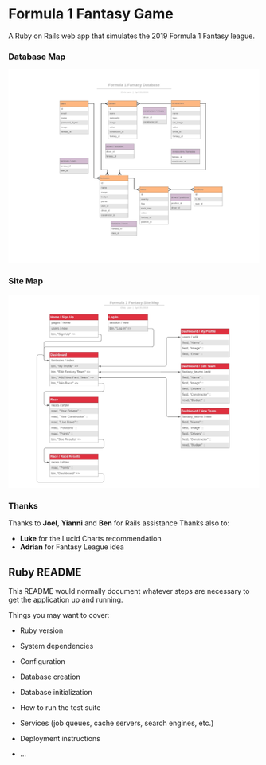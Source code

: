 # Formula 1 Fantasy Game

A Ruby on Rails web app that simulates the 2019 Formula 1 Fantasy league.

### Database Map

![Database Map](https://github.com/ChrisLaneAU/formula-one-fantasy/blob/master/app/assets/images/Formula-1-Fantasy-Database.jpeg?raw=true "Database Map")

### Site Map

![Site Map](https://github.com/ChrisLaneAU/formula-one-fantasy/blob/master/app/assets/images/Formula-1-Fantasy-Site-Map.jpeg?raw=true "Site Map")

### Thanks

Thanks to **Joel**, **Yianni** and **Ben** for Rails assistance
Thanks also to:

- **Luke** for the Lucid Charts recommendation
- **Adrian** for Fantasy League idea

## Ruby README

This README would normally document whatever steps are necessary to get the
application up and running.

Things you may want to cover:

- Ruby version

- System dependencies

- Configuration

- Database creation

- Database initialization

- How to run the test suite

- Services (job queues, cache servers, search engines, etc.)

- Deployment instructions

- ...
